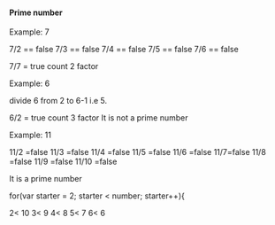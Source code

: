#### Prime number

Example: 7

7/2 == false
7/3 == false
7/4 == false
7/5 == false
7/6 == false

7/7 = true count 2 factor

Example: 6

 divide 6 from 2 to 6-1 i.e 5.

6/2 = true count 3 factor
It is not a prime number

Example: 11

11/2 =false
11/3 =false
11/4 =false
11/5 =false
11/6 =false
11/7=false
11/8 =false
11/9 =false
11/10 =false

It is a prime number

for(var starter = 2; starter < number; starter++){

2< 10
3< 9
4< 8
5< 7
6< 6














